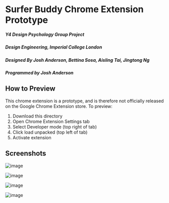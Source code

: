 # Surfer Buddy Chrome Extension Prototype
##### Y4 Design Psychology Group Project
##### Design Engineering, Imperial College London
##### Designed By Josh Anderson, Bettina Sosa, Aisling Tai, Jingtong Ng
##### Programmed by Josh Anderson

## How to Preview
This chrome extension is a prototype, and is therefore not officially released on the Google Chrome Extension store. To preview:
1. Download this directory
2. Open Chrome Extension Settings tab
3. Select Developer mode (top right of tab)
4. Click load unpacked (top left of tab)
5. Activate extension


## Screenshots
![image](https://user-images.githubusercontent.com/23026627/109514744-43738e00-7a9e-11eb-95e8-c34f9f38f440.png)

![image](https://user-images.githubusercontent.com/23026627/109514949-7289ff80-7a9e-11eb-983a-98bbccccafd9.png)

![image](https://user-images.githubusercontent.com/23026627/109515053-92212800-7a9e-11eb-94ee-bbb759adcde6.png)

![image](https://user-images.githubusercontent.com/23026627/109515011-846ba280-7a9e-11eb-83b5-ebdb0702f54b.png)


